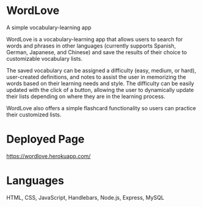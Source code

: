 # WordLove
A simple vocabulary-learning app

WordLove is a vocabulary-learning app that allows users to search for words and phrases in other languages (currently supports Spanish, German, Japanese, and Chinese) and save the results of their choice to customizable vocabulary lists.

The saved vocabulary can be assigned a difficulty (easy, medium, or hard), user-created definitions, and notes to assist the user in memorizing the words based on their learning needs and style. The difficulty can be easily updated with the click of a button, allowing the user to dynamically update their lists depending on where they are in the learning process.

WordLove also offers a simple flashcard functionality so users can practice their customized lists.


# Deployed Page
https://wordlove.herokuapp.com/


# Languages
HTML, CSS, JavaScript, Handlebars, Node.js, Express, MySQL
